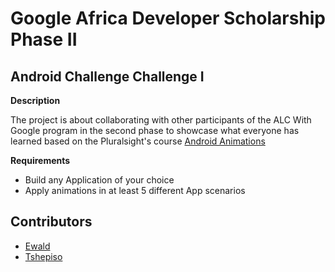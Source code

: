 # Google Africa Developer Scholarship Phase II

  

## Android Challenge Challenge I

**Description**

The project is about collaborating with other participants of the ALC With Google program in the second phase to showcase what everyone has learned based on the Pluralsight's course [Android Animations](https://www.pluralsight.com/courses/android-animations-update)

**Requirements**

- Build any Application of your choice
- Apply animations in at least 5 different App scenarios


## Contributors
 - [Ewald](https://github.com/ewaldhorn)
 - [Tshepiso](https://github.com/TshepzMogapi/)
 